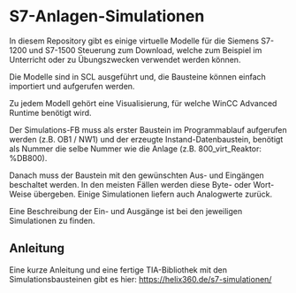 # S7-Anlagen-Simulationen

In diesem Repository gibt es einige virtuelle Modelle für die Siemens S7-1200 und S7-1500 Steuerung zum Download, welche zum Beispiel im Unterricht oder zu Übungszwecken verwendet werden können.

Die Modelle sind in SCL ausgeführt und, die Bausteine können einfach importiert und aufgerufen werden.

Zu jedem Modell gehört eine Visualisierung, für welche WinCC Advanced Runtime benötigt wird.

Der Simulations-FB muss als erster Baustein im Programmablauf aufgerufen werden (z.B. OB1 / NW1) und der erzeugte Instand-Datenbaustein, benötigt als Nummer die selbe Nummer wie die Anlage (z.B. 800_virt_Reaktor: %DB800).

Danach muss der Baustein mit den gewünschten Aus- und Eingängen beschaltet werden. In den meisten Fällen werden diese Byte- oder Wort-Weise übergeben. Einige Simulationen liefern auch Analogwerte zurück.

Eine Beschreibung der Ein- und Ausgänge ist bei den jeweiligen Simulationen zu finden.

## Anleitung

Eine kurze Anleitung und eine fertige TIA-Bibliothek mit den Simulationsbausteinen gibt es hier: https://helix360.de/s7-simulationen/
